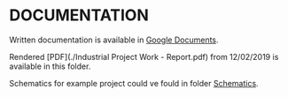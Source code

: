 # DOCUMENTATION

Written documentation is available in [Google Documents](https://docs.google.com/document/d/1FvjEambhmLzygRGHwyI1W0g2gLvTEIcbNAf4AVIyQqk/edit?usp=sharing).

Rendered [PDF](./Industrial Project Work - Report.pdf) from 12/02/2019 is available in this folder.

Schematics for example project could ve fould in folder [Schematics](./Schematics).
